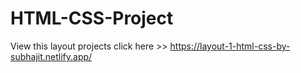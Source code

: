 # HTML-CSS-Project
View this layout projects click here >>  https://layout-1-html-css-by-subhajit.netlify.app/
